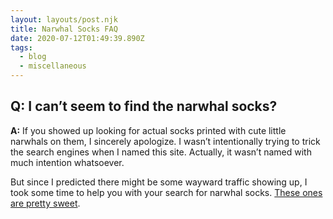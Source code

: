 ```yaml
---
layout: layouts/post.njk
title: Narwhal Socks FAQ
date: 2020-07-12T01:49:39.890Z
tags:
  - blog
  - miscellaneous
---
```

## Q: I can’t seem to find the narwhal socks?

**A:** If you showed up looking for actual socks printed with cute little narwhals on them, I sincerely apologize. I wasn’t intentionally trying to trick the search engines when I named this site. Actually, it wasn’t named with much intention whatsoever. 

But since I predicted there might be some wayward traffic showing up, I took some time to help you with your search for narwhal socks. [These ones are pretty sweet](https://www.amazon.com/K-Bell-Culture-Slapstick-Socks/dp/B07M7NBC9D/).